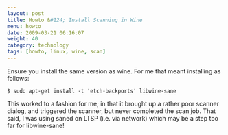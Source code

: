 ```yaml
---
layout: post
title: Howto &#124; Install Scanning in Wine
menu: howto
date: 2009-03-21 06:16:07
weight: 40
category: technology
tags: [howto, linux, wine, scan]
---
```


Ensure you install the same version as wine.  For me that meant installing as follows:

    $ sudo apt-get install -t 'etch-backports' libwine-sane

<!--more-->

This worked to a fashion for me; in that it brought up a rather poor scanner dialog, and triggered the scanner, but never completed the scan job.  That said, I was using saned on LTSP (i.e. via network) which may be a step too far for libwine-sane!

